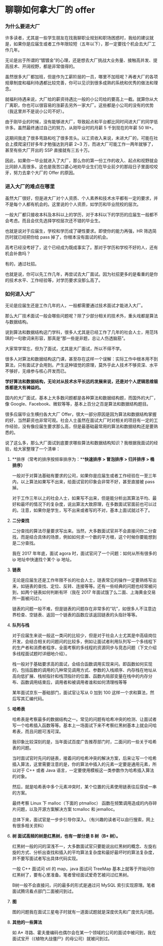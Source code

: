 # 聊聊如何拿大厂的 offer

### 为什么要进大厂

许多读者，尤其是一些学生朋友在找我聊职业规划和职场困惑时，我给的建议就是，如果你是应届生或者工作年限较短（五年以下），那一定要找个机会去大厂工作几年。

无论是出于所谓的“镀镀金”的心理，还是想去大厂挑战大业务量、接触高并发、提高技术、开阔视野，都是非常值得的。

虽然很多大厂都加班，但是作为工薪阶层的一员，哪里不加班呢？再者大厂的各项规章制度和福利待遇都比较完善，你可以见识到很多成熟的系统和优秀的做法和理念。

就福利待遇来说，大厂给的薪资待遇比一般的小公司给的要高上一截。就算你从大厂离职，你也可以很容易的涨薪去另外一家大厂。这些都是小公司的没有的优势（我这里并不是说小公司不好）。

由于刚毕业的时候，没有能够进大厂，导致起点和平台都比同时间进大厂的同学低许多。虽然最终通过自己的努力，从刚毕业时的月薪 5 千到现在的年薪 50 W+。

这期间我走了很多弯路和吃了很多苦头。以工资收入来说，未进大厂的，可能在社会上摸爬滚打好多年才勉强达到月薪 2~3 万，而进大厂可能工作一两年就够了，甚至有些大厂开出的 SSP 直接就有三五十万。

因此，如果你一毕业就进入了大厂，那么你的第一份工作的收入、起点和视野就会比同龄人高很多。这也是我苦口婆心地劝毕业生们在毕业前夕的那段日子里面咬咬牙，努力去拿个大厂的 Offer 的原因。

### 进入大厂的难点在哪里

虽然大厂很好，但是进大厂对个人资质、个人素养和技术水平都有一定的要求，并不是每个人都有机会的。这里说的个人资质，如学历和毕业院校的层次。

一般大厂都只接收本科及本科以上的学历，对于本科以下的学历的应届生一般都不会考虑。而且会优先选择学校层次还不错的毕业生。

也就是说对于应届生，学校和学历成了硬性要求。即使你的能力再强，HR 筛选简历时就已经把你给 pass 掉了，你根本没有面试的机会。

高考已经没考好了，这个已经成为既成事实了。那对于学历和学校不好的人，还有机会补救吗？

有的，通过社招。

也就是说，你可以先工作几年，再尝试去大厂面试。因为社招更多的是看重的是你的技术水平、工作经验等，对学历要求没那么高了。

### 如何进入大厂

无论是应届生还是工作几年的人，一般都需要通过技术面试才能进入大厂。

那么大厂技术面试一般会哪些问题呢？除了少部分相关的技术外，重头戏都是算法与数据结构。

说到算法和数据结构这门学科，很多人尤其是已经工作了几年的社会人士，用范玮琪的一句歌词来形容，那真是“那一些是非题，总让人伤透脑筋”。

大家常学常忘，但为了面试，尤其是大厂面试，所以不得不学。

很多人对算法和数据结构这门课，甚至存在这样一个误解：实际工作中根本用不到算法，只有面试才会用到。产生这种错觉的原理，莫外乎此人技术不够资深、水平不够好，无缘参与核心开发而已。

**学好算法和数据结构，无论对从技术水平长远的发展来说，还是对个人逻辑思维锻炼都是大有裨益的。**

国内的大厂面试，基本上大多数问题都是各种算法和数据结构题，而国外的大厂，像 Google、Facebook、微软等等，基本上百分之百是算法和数据结构题目。

很多应届毕业生横扫各大大厂 Offer，很大一部分原因是因为算法和数据结构掌握的好，当然薪资也非常可观。社会人士虽然在面试大厂时对相关的项目有一定的工作经验，没有像应届生要求那么高，但是最基础最常用的算法和数据结构还是要熟悉的。

说了这么多，那么大厂面试到底要求哪些算法和数据结构知识？我根据我面试的经验，给大家整理了一个清单：

1. **排序（常考的排序按频率排序为：****快速排序 > 冒泡排序 > 归并排序 > 桶排序）**

   一般对于对算法基础有要求的公司，如果你是应届生或者工作经验在一至三年内，以上算法如果写不出来，给面试官的印象会非常不好，甚至直接被 pass 掉。

   对于工作三年以上的社会人士，如果写不出来，但是能分析出其算法平均、最好和最坏的情况下的复杂度，说出算法大致原理，在多数面试官面前也可以过的。注意，如果你是学生，写不出来或者写的不对，基本上面试就过不了。

2. **二分查找**

   二分查找的算法尽量要求写出来。当然，大多数面试官并不会直接问你二分查找，而是结合具体的场景，例如如何求一个数的平方根，这个时候你要能想到是二分查找。

   我在 2017 年年底，面试 agora 时，面试官问了一个问题：如何从所有很多的 ip 地址中快速找个某个 ip 地址。

3. **链表**

   无论是应届生还是工作年限不长的社会人士，琏表常见的操作一定要熟练写出来，如链表的查找、定位、反转、连接等等。还有一些经典的问题也经常被问到，如两个链表如何判断有环（我在 2017 年面试饿了么二面、上海黄金交易所一面被问过）。

   链表的问题一般不难，但是链表的问题存在非常多的“坑”，如很多人不注意边界检查、空链表、返回一个链表的函数应该返回链表的头指针等等。

4. **队列与栈**

   对于应届生来说一般这一类问的比较少，但是对于社会人士尤其是中高级岗位开发，会结合相关的问题问的比较多，例如让面试者利用队列写一个多线程下的生产者和消费者程序，全面考察的多线程的资源同步与竞态问题（下文介绍多线程面试题时详细地介绍）。

   栈一般对于基础要求高的面试，会结合函数调用实现来问。即函数如何实现的，包括函数的调用的几种常见调用方式、参数的入栈顺序、内存栈在地址从高向低扩展、栈帧指针和栈顶指针的位置、函数内局部变量在栈中的内存分布、函数调用结束后，调用者和被调用者谁和如何清理栈等等

   某年面试京东一基础部门，面试官让写从 0 加到 100 这样一个求和算法，然后写其汇编代码。

5. **哈希表**

   哈希表是考察最多的数据结构之一。常见的问题有哈希冲突的检测、让面试者写一个哈希插入函数等等。基本上一场面试下来不考察红黑树基本上就会问哈希表，而且问题可浅可深。

   我印象比较深刻的是，当年面试百度广告推荐部门时，二面问的一些关于哈希表的问题。

   当时面试官时先问的链表，接着问的哈希冲突的解决方案，后来让写一个哈希插入算法，这里需要注意的是，你的算法中插入的元素一定要是通用元素，所以对于 C++ 或者 Java 语言，一定要使用模板这一类参数作为哈希插入算法的对象。

   然后，就是哈希表中多个元素冲突时，某个位置的元素使用链表往后穿成一串的方案。

   最终考察 Linux 下 malloc（下面的 ptmalloc） 函数在频繁调用造成的内存碎片问题，以及开源方案解决方案 tcmalloc 和 jemalloc。

   总体下来，面试官是一步步引导你深入。（有兴趣的读者可以自行搜索，网上有很多相关资料）

6. **树 面试高频的树是红黑树，也有一部分是 B 树（B+ 树）。**

   红黑树一般的问的深浅不一，大多数面试官只要能说出红黑树的概念、左旋右旋的方式、分析出查找和插入的平均算法复杂度和最好最坏时的算法复杂度，并不要写面试者写出具体代码实现。

   一般 C++ 面试问 stl 的 map，java 面试问 TreeMap 基本上就等于开始问你红黑树了，要有心里准备。笔者曾经面试爱奇艺被问过红黑树。

   B树一般不会直接问，问的最多的形式是通过问 MySQL 索引实现原理。笔者面试腾讯看点部门二面被问到过。

7. **图**

   图的问题我在面试三星电子时就有一道面试题就是深度优先和广度优先问题。

8. **其他的一些算法**

   如 A* 寻路、霍夫曼编码也偶尔会在某一个领域的公司的面试中被问到，我在面试宝开（《植物大战僵尸》的母公司）就被问到过。

